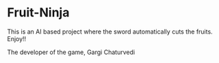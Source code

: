 # Fruit-Ninja
This is an AI based project where the sword automatically cuts the fruits. Enjoy!!

The developer of the game,
Gargi Chaturvedi
